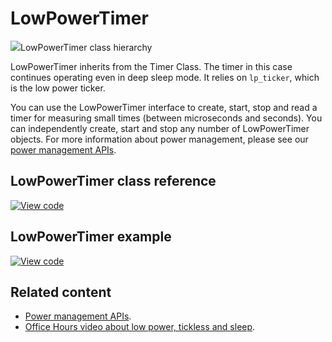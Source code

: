 # LowPowerTimer

<span class="images">![](https://os.mbed.com/docs/mbed-os/v6.0-preview/mbed-os-api-doxy/classmbed_1_1_low_power_timer.png)<span>LowPowerTimer class hierarchy</span></span>

LowPowerTimer inherits from the Timer Class. The timer in this case continues operating even in deep sleep mode. It relies on `lp_ticker`, which is the low power ticker.

You can use the LowPowerTimer interface to create, start, stop and read a timer for measuring small times (between microseconds and seconds). You can independently create, start and stop any number of LowPowerTimer objects. For more information about power management, please see our [power management APIs](power-management-sleep.html).

## LowPowerTimer class reference

[![View code](https://www.mbed.com/embed/?type=library)](https://os.mbed.com/docs/mbed-os/v6.0-preview/mbed-os-api-doxy/classmbed_1_1_low_power_timer.html)

## LowPowerTimer example

[![View code](https://www.mbed.com/embed/?url=https://github.com/ARMmbed/mbed-os-examples-docs_only/blob/master/APIs_Drivers/lowpowerTimer_ex_1/)](https://github.com/ARMmbed/mbed-os-examples-docs_only/blob/master/APIs_Drivers/lowpowerTimer_ex_1/main.cpp)

## Related content

- [Power management APIs](power-management-sleep.html).
- [Office Hours video about low power, tickless and sleep](https://youtu.be/OFfOlBaegdg?t=669).

